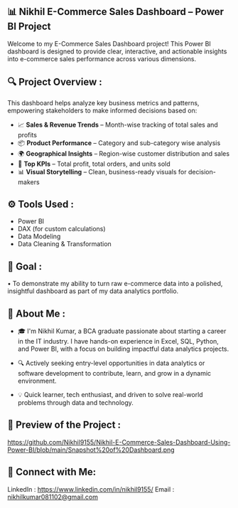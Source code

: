 ## **📊 Nikhil E-Commerce Sales Dashboard – Power BI Project**

Welcome to my E-Commerce Sales Dashboard project! This Power BI dashboard is designed to provide clear, interactive, and actionable insights into e-commerce sales performance across various dimensions.

## **🔍 Project Overview :** 

This dashboard helps analyze key business metrics and patterns, empowering stakeholders to make informed decisions based on:

- 📈 **Sales & Revenue Trends** – Month-wise tracking of total sales and profits
- 📦 **Product Performance** – Category and sub-category wise analysis
- 🌍 **Geographical Insights** – Region-wise customer distribution and sales
- 🎯 **Top KPIs** – Total profit, total orders, and units sold
- 📊 **Visual Storytelling** – Clean, business-ready visuals for decision-makers

## **⚙️ Tools Used :** 

- Power BI
- DAX (for custom calculations)
- Data Modeling
- Data Cleaning & Transformation

## **📌 Goal :**
• To demonstrate my ability to turn raw e-commerce data into a polished, insightful dashboard as part of my data analytics portfolio.

## **👋 About Me :**

- 🎓 I'm Nikhil Kumar, a BCA graduate passionate about starting a career in the IT industry. I have hands-on experience in Excel, SQL, Python, and Power BI, with a focus on building impactful data analytics projects.
  
- 🔍 Actively seeking entry-level opportunities in data analytics or software development to contribute, learn, and grow in a dynamic environment.
  
- 💡 Quick learner, tech enthusiast, and driven to solve real-world problems through data and technology.

## **🎦 Preview of the Project :** 
https://github.com/Nikhil9155/Nikhil-E-Commerce-Sales-Dashboard-Using-Power-BI/blob/main/Snapshot%20of%20Dashboard.png

## **🔗 Connect with Me:**

LinkedIn : https://www.linkedin.com/in/nikhil9155/
Email : nikhilkumar081102@gmail.com
